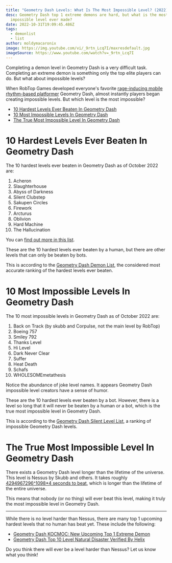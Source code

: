 ```yaml
---
title: "Geometry Dash Levels: What Is The Most Impossible Level? (2022)"
desc: Geometry Dash top 1 extreme demons are hard, but what is the most
  impossible level ever made?
date: 2022-10-31T19:09:45.486Z
tags:
  - demonlist
  - list
author: moldymacaronix
image: https://img.youtube.com/vi/_9rtn_Lcq7I/maxresdefault.jpg
imageSource: https://www.youtube.com/watch?v=_9rtn_Lcq7I
---
```

Completing a demon level in Geometry Dash is a very difficult task. Completing an extreme demon is something only the top elite players can do. But what about impossible levels?

When RobTop Games developed everyone's favorite [rage-inducing mobile rhythm-based platformer](/posts/how-to-download-play-geometry-dash-subzero/) Geometry Dash, almost instantly players began creating impossible levels. But which level is the most impossible?

* [10 Hardest Levels Ever Beaten In Geometry Dash](#10-hardest-levels-ever-beaten-in-geometry-dash)
* [10 Most Impossible Levels In Geometry Dash](#10-most-impossible-levels-in-geometry-dash)
* [The True Most Impossible Level In Geometry Dash](#the-true-most-impossible-level-in-geometry-dash)

# 10 Hardest Levels Ever Beaten In Geometry Dash

The 10 hardest levels ever beaten in Geometry Dash as of October 2022 are:

1. Acheron
2. Slaughterhouse
3. Abyss of Darkness
4. Silent Clubstep
5. Sakupen Circles
6. Firework
7. Arcturus
8. Oblivion
9. Hard Machine
10. The Hallucination

You can [find out more in this list](/posts/geometry-dash-levels-what-is-the-hardest-level-ever-made/).

These are the 10 hardest levels ever beaten by a human, but there are other levels that can only be beaten by bots.

This is according to the [Geometry Dash Demon List](/posts/geometry-dash-demon-list-what-are-the-top-extreme-demons-2022/), the considered most accurate ranking of the hardest levels ever beaten.

# 10 Most Impossible Levels In Geometry Dash

The 10 most impossible levels in Geometry Dash as of October 2022 are:

1. Back on Track (by skubb and Corpulse, not the main level by RobTop)
2. Boeing 757
3. Smiley 792
4. Thanks Level
5. Hi Level
6. Dark Never Clear
7. Suffer
8. Heat Death
9. Schafs
10. WHOLESOMEmetathesis

Notice the abundance of joke level names. It appears Geometry Dash impossible level creators have a sense of humor.

These are the 10 hardest levels ever beaten by a bot. However, there is a level so long that it will never be beaten by a human or a bot, which is the true most impossible level in Geometry Dash.

This is according to the [Geometry Dash Silent Level List](https://docs.google.com/document/d/1hINX9s9FrIUsxBBCE8SKDnijq0v8krU6Qe3KoGrGBg0/edit), a ranking of impossible Geometry Dash levels.

# The True Most Impossible Level In Geometry Dash

There exists a Geometry Dash level longer than the lifetime of the universe. This level is Nessus by Skubb and others. It takes roughly [4294967296^1098*4 seconds to beat](https://youtu.be/_9rtn_Lcq7I), which is longer than the lifetime of the entire universe.

This means that nobody (or no thing) will ever beat this level, making it truly the most impossible level in Geometry Dash.

---

While there is no level harder than Nessus, there are many top 1 upcoming hardest levels that no human has beat yet. These include the following:

* [Geometry Dash KOCMOC: New Upcoming Top 1 Extreme Demon](/posts/geometry-dash-kocmoc-new-upcoming-top-1-extreme-demon/)
* [Geometry Dash Top 10 Level Natural Disaster Verified By Helix](/posts/geometry-dash-top-10-level-natural-disaster-verified-by-helix/)

Do you think there will ever be a level harder than Nessus? Let us know what you think!